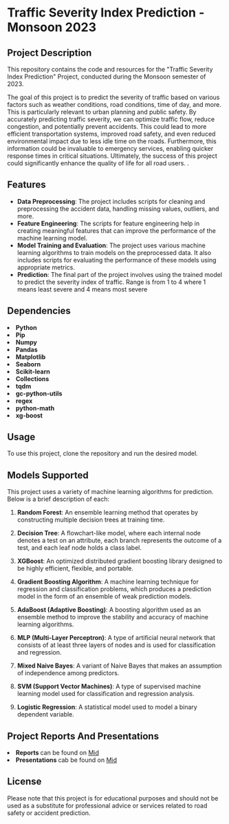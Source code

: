 <h1>Traffic Severity Index Prediction - Monsoon 2023</h1>

<h2>Project Description</h2>

<p>This repository contains the code and resources for the "Traffic Severity Index Prediction" Project, conducted during the Monsoon semester of 2023.</p>

<p>The goal of this project is to predict the severity of traffic based on various factors such as weather conditions, road conditions, time of day, and more. This is particularly relevant to urban planning and public safety. By accurately predicting traffic severity, we can optimize traffic flow, reduce congestion, and potentially prevent accidents. This could lead to more efficient transportation systems, improved road safety, and even reduced environmental impact due to less idle time on the roads. Furthermore, this information could be invaluable to emergency services, enabling quicker response times in critical situations. Ultimately, the success of this project could significantly enhance the quality of life for all road users. .</p>

<h2>Features</h2>

<ul>
  <li><strong>Data Preprocessing</strong>: The project includes scripts for cleaning and preprocessing the accident data, handling missing values, outliers, and more.</li>
  <li><strong>Feature Engineering</strong>: The scripts for feature engineering help in creating meaningful features that can improve the performance of the machine learning model.</li>
  <li><strong>Model Training and Evaluation</strong>: The project uses various machine learning algorithms to train models on the preprocessed data. It also includes scripts for evaluating the performance of these models using appropriate metrics.</li>
  <li><strong>Prediction</strong>: The final part of the project involves using the trained model to predict the severity index of traffic. Range is from 1 to 4 where 1 means least severe and 4 means most severe</li>

</ul>
<h2> Dependencies </h2>
<li> <strong> Python</strong> </li>
<li> <strong> Pip</strong> </li>
<li> <strong> Numpy</strong> </li>
<li> <strong> Pandas</strong> </li>
<li> <strong> Matplotlib</strong> </li>
<li> <strong> Seaborn</strong> </li>
<li> <strong> Scikit-learn</strong> </li>
<li> <strong> Collections</strong> </li>
<li> <strong> tqdm</strong> </li>
<li> <strong> gc-python-utils </strong> </li>
<li> <strong> regex </strong> </li>
<li> <strong> python-math</strong></li>
<li> <strong> xg-boost </strong></li>
<h2>Usage</h2>

<p>To use this project, clone the repository and run the desired model.</p>
<h2> Models Supported</h2>
<p> This project uses a variety of machine learning algorithms for prediction. Below is a brief description of each:

1. **Random Forest**: An ensemble learning method that operates by constructing multiple decision trees at training time.

2. **Decision Tree**: A flowchart-like model, where each internal node denotes a test on an attribute, each branch represents the outcome of a test, and each leaf node holds a class label.

3. **XGBoost**: An optimized distributed gradient boosting library designed to be highly efficient, flexible, and portable.

4. **Gradient Boosting Algorithm**: A machine learning technique for regression and classification problems, which produces a prediction model in the form of an ensemble of weak prediction models.

5. **AdaBoost (Adaptive Boosting)**: A boosting algorithm used as an ensemble method to improve the stability and accuracy of machine learning algorithms.

6. **MLP (Multi-Layer Perceptron)**: A type of artificial neural network that consists of at least three layers of nodes and is used for classification and regression.

7. **Mixed Naive Bayes**: A variant of Naive Bayes that makes an assumption of independence among predictors.

8. **SVM (Support Vector Machines)**: A type of supervised machine learning model used for classification and regression analysis.

9. **Logistic Regression**: A statistical model used to model a binary dependent variable.</p>
<h2> Project Reports And Presentations</h2>
<li><strong>Reports </strong> can be found on <a href="https://github.com/DeepanshuDabas03/Severity_Index/blob/main/Reports/Mid_Term_Report.pdf "> Mid </a> </li>
<li><strong>Presentations </strong> cab be found on <a href="https://github.com/DeepanshuDabas03/Severity_Index/blob/main/Presentations/MidPresentation.pdf"> Mid </a></li>

## License

<p>Please note that this project is for educational purposes and should not be used as a substitute for professional advice or services related to road safety or accident prediction.</p>
